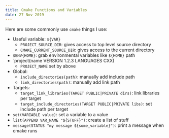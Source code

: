 ```yaml
---
title: Cmake Functions and Variables
date: 27 Nov 2019
---
```


Here are some commonly use `cmake` things I use:

- Useful variable: `${VAR}`
    - `PROJECT_SOURCE_DIR`: gives access to top level source directory
    - `CMAKE_CURRENT_SOURCE_DIR`: gives access to the current directory
- `$ENV{HOME}`: grab environmental variables like `${HOME}` path
- `project(name VERSION 1.2.3 LANGUAGES CXX) 
    - `PROJECT_NAME` set by above
- Global:
    - `include_directories(path)`: manually add include path
    - `link_directories(path)`: manually add link path
- Targets:
    - `target_link_libraries(TARGET PUBLIC|PRIVATE dirs)`: link libraries per target
    - `target_include_directories(TARGET PUBLIC|PRIVATE libs)`: set include path per target
- `set(VARIABLE value)`: set a variable to a value
- `list(APPEND VAR_NAME "${STUFF}")`: create a list of stuff
- `message(STATUS "my message ${some_variable}")`: print a message when cmake runs
